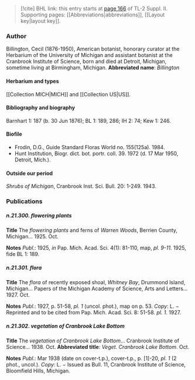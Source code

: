 > [!cite] BHL link: this entry starts at [page 166](https://www.biodiversitylibrary.org/page/33265363) of TL-2 Suppl. II.
> Supporting pages: [[Abbreviations|abbreviations]], [[Layout key|layout key]].

### Author

Billington, Cecil (1876-1950), American botanist, honorary curator at the Herbarium of the University of Michigan and assistant botanist at the Cranbrook Institute of Science, born and died at Detroit, Michigan, sometime living at Birmingham, Michigan. 
**Abbreviated name**: *Billington*

#### Herbarium and types

[[Collection MICH|MICH]] and [[Collection US|US]].

#### Bibliography and biography

Barnhart 1: 187 (b. 30 Jun 1876); BL 1: 189, 286; IH 2: 74; Kew 1: 246.

#### Biofile

- Frodin, D.G., Guide Standard Floras World no. 155(125a). 1984.
- Hunt Institution, Biogr. dict. bot. portr. coll. 39. 1972 (d. 17 Mar 1950, Detroit, Mich.).

#### Outside our period

*Shrubs of Michigan*, Cranbrook Inst. Sci. Bull. 20: 1-249. 1943.

### Publications

##### n.21.300. flowering plants

**Title**
The *flowering plants* and ferns of *Warren Woods*, Berrien County, Michigan... 1925. Oct.

**Notes**
*Publ*.: 1925, *in* Pap. Mich. Acad. Sci. 4(1): 81-110, map, *pl. 9-11.* 1925, fide BL 1: 189.

##### n.21.301. flora

**Title**
The *flora* of recently exposed shoal, *Whitney Bay*, Drummond Island, Michigan... Papers of the Michigan Academy of Science, Arts and Letters... 1927. Oct.

**Notes**
*Publ*.: 1927, p. 51-58, *pl. 1* (uncol. phot.), map on p. 53. *Copy*: L. − Reprinted and to be cited from Pap. Mich. Acad. Sci. 8: 51-58. *pl. 1.* 1927.

##### n.21.302. vegetation of Cranbrook Lake Bottom

**Title**
The *vegetation of Cranbrook Lake Bottom*... Cranbrook Institute of Science... 1938. Oct.
**Abbreviated title**: *Veget. Cranbrook Lake Bottom*. Oct.

**Notes**
*Publ*.: Mar 1938 (date on cover-t.p.), cover-t.p., p. \[1\]-20, *pl. 1* (2 phot., uncol.). *Copy*: L. − Issued as Bull. 11, Cranbrook Institute of Science, Bloomfield Hills, Michigan.

